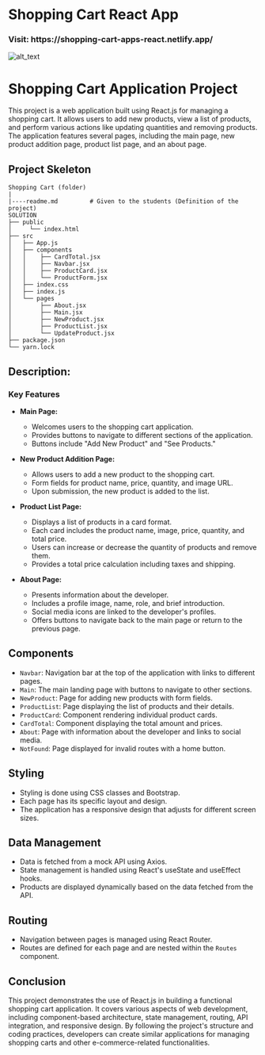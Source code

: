 # Shopping Cart React App

<h3>Visit: https://shopping-cart-apps-react.netlify.app/</h3>

<img alt="alt_text" src="./shopping.gif"/>

# Shopping Cart Application Project

This project is a web application built using React.js for managing a shopping cart. It allows users to add new products, view a list of products, and perform various actions like updating quantities and removing products. The application features several pages, including the main page, new product addition page, product list page, and an about page.

## Project Skeleton

```
Shopping Cart (folder)
|
|----readme.md         # Given to the students (Definition of the project)
SOLUTION
├── public
│     └── index.html
├── src
│   ├── App.js
│   ├── components
│   │    ├── CardTotal.jsx
│   │    ├── Navbar.jsx
│   │    ├── ProductCard.jsx
│   │    └── ProductForm.jsx
│   ├── index.css
│   ├── index.js
│   └── pages
│        ├── About.jsx
│        ├── Main.jsx
│        ├── NewProduct.jsx
│        ├── ProductList.jsx
│        └── UpdateProduct.jsx
├── package.json
└── yarn.lock

```
## Description:

### Key Features

- **Main Page:**
  - Welcomes users to the shopping cart application.
  - Provides buttons to navigate to different sections of the application.
  - Buttons include "Add New Product" and "See Products."

- **New Product Addition Page:**
  - Allows users to add a new product to the shopping cart.
  - Form fields for product name, price, quantity, and image URL.
  - Upon submission, the new product is added to the list.

- **Product List Page:**
  - Displays a list of products in a card format.
  - Each card includes the product name, image, price, quantity, and total price.
  - Users can increase or decrease the quantity of products and remove them.
  - Provides a total price calculation including taxes and shipping.

- **About Page:**
  - Presents information about the developer.
  - Includes a profile image, name, role, and brief introduction.
  - Social media icons are linked to the developer's profiles.
  - Offers buttons to navigate back to the main page or return to the previous page.

## Components

- `Navbar`: Navigation bar at the top of the application with links to different pages.
- `Main`: The main landing page with buttons to navigate to other sections.
- `NewProduct`: Page for adding new products with form fields.
- `ProductList`: Page displaying the list of products and their details.
- `ProductCard`: Component rendering individual product cards.
- `CardTotal`: Component displaying the total amount and prices.
- `About`: Page with information about the developer and links to social media.
- `NotFound`: Page displayed for invalid routes with a home button.

## Styling

- Styling is done using CSS classes and Bootstrap.
- Each page has its specific layout and design.
- The application has a responsive design that adjusts for different screen sizes.

## Data Management

- Data is fetched from a mock API using Axios.
- State management is handled using React's useState and useEffect hooks.
- Products are displayed dynamically based on the data fetched from the API.

## Routing

- Navigation between pages is managed using React Router.
- Routes are defined for each page and are nested within the `Routes` component.

## Conclusion

This project demonstrates the use of React.js in building a functional shopping cart application. It covers various aspects of web development, including component-based architecture, state management, routing, API integration, and responsive design. By following the project's structure and coding practices, developers can create similar applications for managing shopping carts and other e-commerce-related functionalities.
